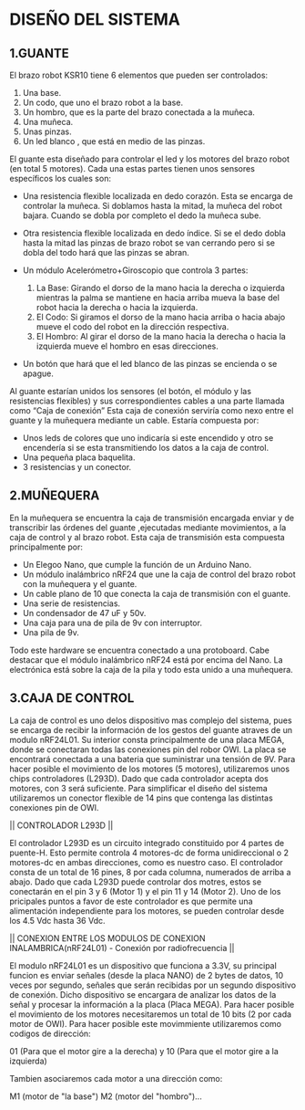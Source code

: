 # DISEÑO DEL SISTEMA
## 1.GUANTE
  El brazo robot KSR10 tiene 6 elementos que pueden ser controlados: 
 
 1.	 Una base.
 3.	 Un codo, que uno el brazo robot a la base.
 4.	 Un hombro, que es la parte del brazo conectada a la muñeca.
 5.	 Una muñeca.
 6.	 Unas pinzas.
 7.	 Un led blanco , que está en medio de las pinzas.
  
  El guante esta diseñado para controlar el led y los motores del brazo robot (en total 5 motores). 
  Cada una estas partes tienen unos sensores específicos los cuales son:

  *	 Una resistencia flexible localizada en dedo corazón. Esta se encarga de controlar la muñeca. Si doblamos hasta la mitad, 
         la muñeca del robot bajara. Cuando se dobla por completo el dedo la muñeca sube.
  *	 Otra resistencia flexible localizada en dedo índice. 
         Si se el dedo dobla hasta la mitad  las pinzas de brazo robot se  van cerrando pero si se dobla del todo hará que las pinzas se abran.
  *	 Un módulo Acelerómetro+Giroscopio que controla 3 partes:
     1. La Base: Girando el dorso de la mano hacia la derecha o izquierda mientras la palma se mantiene en hacia arriba mueva la base del robot hacia la derecha o hacia la izquierda.
     2. El Codo: Si giramos el dorso de la mano hacia arriba o hacia abajo mueve el codo del robot en la dirección respectiva.
     3. El Hombro: Al girar el dorso de la mano hacia la derecha o hacia la izquierda mueve el hombro en esas direcciones.
     
  *	 Un botón que hará que el led blanco de las pinzas se encienda o se apague.
  
  Al guante estarían unidos los sensores (el botón, el módulo y las resistencias flexibles) y sus correspondientes cables a una parte llamada como “Caja de conexión”
  Esta caja de conexión serviría como nexo entre el guante y la muñequera mediante un cable. Estaría compuesta por:
  * Unos leds de colores que uno indicaría si este encendido y otro se encendería si se esta transmitiendo los datos a la caja de control.
  * Una pequeña placa baquelita.
  * 3 resistencias y un conector.

## 2.MUÑEQUERA
  En la muñequera se encuentra la caja de transmisión encargada enviar y de transcribir las órdenes del guante
  ,ejecutadas mediante movimientos, a la caja de control y al brazo robot.
  Esta caja de transmisión esta compuesta principalmente por:
  
  *	 Un Elegoo Nano, que cumple la función de un Arduino Nano. 
  *	 Un módulo inalámbrico nRF24 que une la caja de control del brazo robot con la muñequera y el guante.
  *	 Un cable plano de 10 que conecta la caja de transmisión con el guante.
  *	 Una serie de resistencias.
  *	 Un condensador de 47 uF y 50v.
  *	 Una caja para una de pila de 9v con interruptor.
  *	 Una  pila de 9v. 
 
  Todo este hardware se encuentra conectado a una protoboard. 
  Cabe destacar que el módulo inalámbrico nRF24 está por encima del Nano.
  La electrónica está sobre la caja de la pila y todo esta unido a una muñequera.     
                                                                                                                                                            
 
## 3.CAJA DE CONTROL

  La caja de control es uno delos dispositivo mas complejo del sistema, pues se encarga de recibir la información de los gestos del guante atraves de un modulo nRF24L01.
  Su interior consta principalmente de una placa MEGA, donde se conectaran todas las conexiones pin del robor OWI. La placa se encontrará conectada a una bateria que 
  suministrar una tensión de 9V. Para hacer posible el movimiento de los motores (5 motores), utilizaremos unos chips controladores (L293D). Dado que cada controlador acepta 
  dos motores, con 3 será suficiente. Para simplificar el diseño del sistema utilizaremos un conector flexible de 14 pins que contenga las distintas conexiones pin de OWI.
  
|| CONTROLADOR L293D ||

  El controlador L293D es un circuito integrado constituido por 4 partes de puente-H. Esto permite controla 4 motores-dc de forma unidireccional o 2 motores-dc en ambas
  direcciones, como es nuestro caso. El controlador consta de un total de 16 pines, 8 por cada columna, numerados de arriba a abajo. Dado que cada L293D puede controlar
  dos motres, estos se conectarán en el pin 3 y 6 (Motor 1) y el pin 11 y 14 (Motor 2). Uno de los pricipales puntos a favor de este controlador es que permite una alimentación
  independiente para los motores, se pueden controlar desde los 4.5 Vdc hasta 36 Vdc.
  
|| CONEXION ENTRE LOS MODULOS DE CONEXION INALAMBRICA(nRF24L01) - Conexión por radiofrecuencia ||

  El modulo nRF24L01 es un dispositivo que funciona a 3.3V, su principal funcion es enviar señales (desde la placa NANO) de 2 bytes de datos, 10 veces por segundo, señales que
  serán recibidas por un segundo dispositivo de conexión. Dicho dispositivo se encargara de analizar los datos de la señal y procesar la información a la placa (Placa MEGA).
  Para hacer posible el movimiento de los motores necesitaremos un total de 10 bits (2 por cada motor de OWI). Para hacer posible este movimmiente utilizaremos como codigos
  de dirección: 
  
  01 (Para que el motor gire a la derecha) y 10 (Para que el motor gire a la izquierda)
  
  Tambien asociaremos cada motor a una dirección como: 
  
  M1 (motor de "la base") M2 (motor del "hombro")... 
